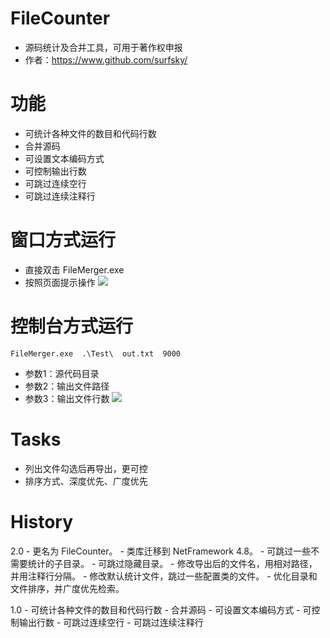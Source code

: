 # FileCounter

- 源码统计及合并工具，可用于著作权申报
- 作者：https://www.github.com/surfsky/


# 功能

- 可统计各种文件的数目和代码行数
- 合并源码
- 可设置文本编码方式
- 可控制输出行数
- 可跳过连续空行
- 可跳过连续注释行


# 窗口方式运行

- 直接双击 FileMerger.exe
- 按照页面提示操作
![](https://github.com/surfsky/FileMerger/blob/master/Images/form.png)
         
# 控制台方式运行

```
FileMerger.exe  .\Test\  out.txt  9000
```

- 参数1：源代码目录
- 参数2：输出文件路径
- 参数3：输出文件行数
![](https://github.com/surfsky/FileMerger/blob/master/Images/console.png)


# Tasks

- 列出文件勾选后再导出，更可控
- 排序方式、深度优先、广度优先

# History

2.0
    - 更名为 FileCounter。
    - 类库迁移到 NetFramework 4.8。
    - 可跳过一些不需要统计的子目录。
    - 可跳过隐藏目录。
    - 修改导出后的文件名，用相对路径，并用注释行分隔。
    - 修改默认统计文件，跳过一些配置类的文件。
    - 优化目录和文件排序，并广度优先检索。

1.0
    - 可统计各种文件的数目和代码行数
    - 合并源码
    - 可设置文本编码方式
    - 可控制输出行数
    - 可跳过连续空行
    - 可跳过连续注释行
